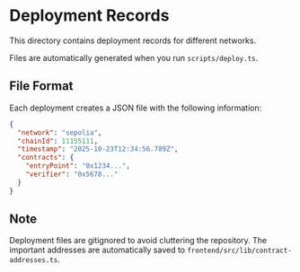 # Deployment Records

This directory contains deployment records for different networks.

Files are automatically generated when you run `scripts/deploy.ts`.

## File Format

Each deployment creates a JSON file with the following information:

```json
{
  "network": "sepolia",
  "chainId": 11155111,
  "timestamp": "2025-10-23T12:34:56.789Z",
  "contracts": {
    "entryPoint": "0x1234...",
    "verifier": "0x5678..."
  }
}
```

## Note

Deployment files are gitignored to avoid cluttering the repository.
The important addresses are automatically saved to `frontend/src/lib/contract-addresses.ts`.
